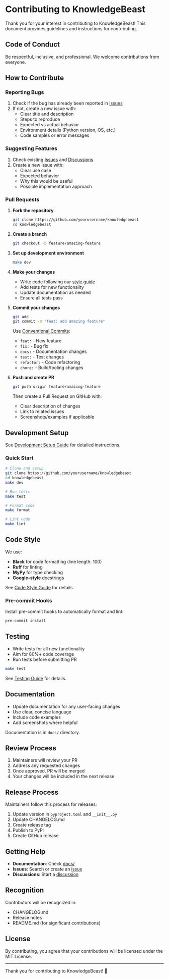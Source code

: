 # Contributing to KnowledgeBeast

Thank you for your interest in contributing to KnowledgeBeast! This document provides guidelines and instructions for contributing.

## Code of Conduct

Be respectful, inclusive, and professional. We welcome contributions from everyone.

## How to Contribute

### Reporting Bugs

1. Check if the bug has already been reported in [Issues](https://github.com/yourusername/knowledgebeast/issues)
2. If not, create a new issue with:
   - Clear title and description
   - Steps to reproduce
   - Expected vs actual behavior
   - Environment details (Python version, OS, etc.)
   - Code samples or error messages

### Suggesting Features

1. Check existing [Issues](https://github.com/yourusername/knowledgebeast/issues) and [Discussions](https://github.com/yourusername/knowledgebeast/discussions)
2. Create a new issue with:
   - Clear use case
   - Expected behavior
   - Why this would be useful
   - Possible implementation approach

### Pull Requests

1. **Fork the repository**
   ```bash
   git clone https://github.com/yourusername/knowledgebeast
   cd knowledgebeast
   ```

2. **Create a branch**
   ```bash
   git checkout -b feature/amazing-feature
   ```

3. **Set up development environment**
   ```bash
   make dev
   ```

4. **Make your changes**
   - Write code following our [style guide](docs/contributing/code-style.md)
   - Add tests for new functionality
   - Update documentation as needed
   - Ensure all tests pass

5. **Commit your changes**
   ```bash
   git add .
   git commit -m "feat: add amazing feature"
   ```

   Use [Conventional Commits](https://www.conventionalcommits.org/):
   - `feat:` - New feature
   - `fix:` - Bug fix
   - `docs:` - Documentation changes
   - `test:` - Test changes
   - `refactor:` - Code refactoring
   - `chore:` - Build/tooling changes

6. **Push and create PR**
   ```bash
   git push origin feature/amazing-feature
   ```

   Then create a Pull Request on GitHub with:
   - Clear description of changes
   - Link to related issues
   - Screenshots/examples if applicable

## Development Setup

See [Development Setup Guide](docs/contributing/development-setup.md) for detailed instructions.

### Quick Start

```bash
# Clone and setup
git clone https://github.com/yourusername/knowledgebeast
cd knowledgebeast
make dev

# Run tests
make test

# Format code
make format

# Lint code
make lint
```

## Code Style

We use:
- **Black** for code formatting (line length: 100)
- **Ruff** for linting
- **MyPy** for type checking
- **Google-style** docstrings

See [Code Style Guide](docs/contributing/code-style.md) for details.

### Pre-commit Hooks

Install pre-commit hooks to automatically format and lint:

```bash
pre-commit install
```

## Testing

- Write tests for all new functionality
- Aim for 80%+ code coverage
- Run tests before submitting PR

```bash
make test
```

See [Testing Guide](docs/contributing/testing.md) for details.

## Documentation

- Update documentation for any user-facing changes
- Use clear, concise language
- Include code examples
- Add screenshots where helpful

Documentation is in `docs/` directory.

## Review Process

1. Maintainers will review your PR
2. Address any requested changes
3. Once approved, PR will be merged
4. Your changes will be included in the next release

## Release Process

Maintainers follow this process for releases:

1. Update version in `pyproject.toml` and `__init__.py`
2. Update CHANGELOG.md
3. Create release tag
4. Publish to PyPI
5. Create GitHub release

## Getting Help

- **Documentation**: Check [docs/](docs/)
- **Issues**: Search or create an [issue](https://github.com/yourusername/knowledgebeast/issues)
- **Discussions**: Start a [discussion](https://github.com/yourusername/knowledgebeast/discussions)

## Recognition

Contributors will be recognized in:
- CHANGELOG.md
- Release notes
- README.md (for significant contributions)

## License

By contributing, you agree that your contributions will be licensed under the MIT License.

---

Thank you for contributing to KnowledgeBeast! 🚀
